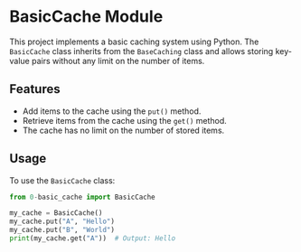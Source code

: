 # BasicCache Module

This project implements a basic caching system using Python. The `BasicCache` class inherits from the `BaseCaching` class and allows storing key-value pairs without any limit on the number of items.

## Features

- Add items to the cache using the `put()` method.
- Retrieve items from the cache using the `get()` method.
- The cache has no limit on the number of stored items.

## Usage

To use the `BasicCache` class:

```python
from 0-basic_cache import BasicCache

my_cache = BasicCache()
my_cache.put("A", "Hello")
my_cache.put("B", "World")
print(my_cache.get("A"))  # Output: Hello

